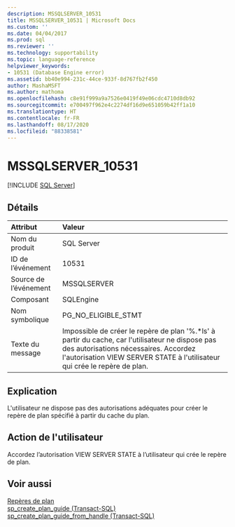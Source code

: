 ```yaml
---
description: MSSQLSERVER_10531
title: MSSQLSERVER_10531 | Microsoft Docs
ms.custom: ''
ms.date: 04/04/2017
ms.prod: sql
ms.reviewer: ''
ms.technology: supportability
ms.topic: language-reference
helpviewer_keywords:
- 10531 (Database Engine error)
ms.assetid: bb40e994-231c-44ce-933f-8d767fb2f450
author: MashaMSFT
ms.author: mathoma
ms.openlocfilehash: c8e91f999a9a7526e0419f49e06cdc4710d8db92
ms.sourcegitcommit: e700497f962e4c2274df16d9e651059b42ff1a10
ms.translationtype: HT
ms.contentlocale: fr-FR
ms.lasthandoff: 08/17/2020
ms.locfileid: "88338581"
---
```

# <a name="mssqlserver_10531"></a>MSSQLSERVER_10531
 [!INCLUDE [SQL Server](../../includes/applies-to-version/sqlserver.md)]
  
## <a name="details"></a>Détails  
  
| Attribut | Valeur |  
| :-------- | :---- |  
|Nom du produit|SQL Server|  
|ID de l’événement|10531|  
|Source de l’événement|MSSQLSERVER|  
|Composant|SQLEngine|  
|Nom symbolique|PG_NO_ELIGIBLE_STMT|  
|Texte du message|Impossible de créer le repère de plan '%.*ls' à partir du cache, car l'utilisateur ne dispose pas des autorisations nécessaires. Accordez l'autorisation VIEW SERVER STATE à l'utilisateur qui crée le repère de plan.|  
  
## <a name="explanation"></a>Explication  
L'utilisateur ne dispose pas des autorisations adéquates pour créer le repère de plan spécifié à partir du cache du plan.  
  
## <a name="user-action"></a>Action de l'utilisateur  
Accordez l’autorisation VIEW SERVER STATE à l’utilisateur qui crée le repère de plan.  
  
## <a name="see-also"></a>Voir aussi  
[Repères de plan](~/relational-databases/performance/plan-guides.md)  
[sp_create_plan_guide &#40;Transact-SQL&#41;](~/relational-databases/system-stored-procedures/sp-create-plan-guide-transact-sql.md)  
[sp_create_plan_guide_from_handle &#40;Transact-SQL&#41;](~/relational-databases/system-stored-procedures/sp-create-plan-guide-from-handle-transact-sql.md)  
  
